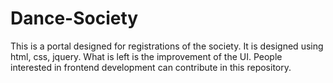 # Dance-Society
This is a portal designed for registrations of the society. It is designed using html, css, jquery.
What is left is the improvement of the UI.
People interested in frontend development can contribute in this repository.
